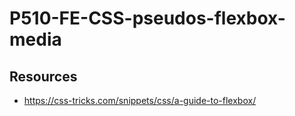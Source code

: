 # P510-FE-CSS-pseudos-flexbox-media

## Resources 
* https://css-tricks.com/snippets/css/a-guide-to-flexbox/

